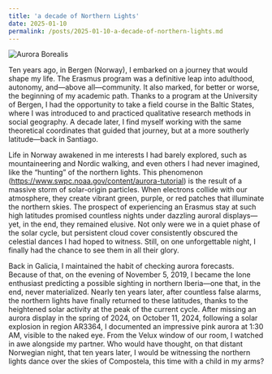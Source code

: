 ```yaml
---
title: 'a decade of Northern Lights'
date: 2025-01-10
permalink: /posts/2025-01-10-a-decade-of-northern-lights.md
---
```


![Aurora Borealis](/images/IMG_0335(1).JPG)

Ten years ago, in Bergen (Norway), I embarked on a journey that would shape my life. The Erasmus program was a definitive leap into adulthood, autonomy, and—above all—community. It also marked, for better or worse, the beginning of my academic path. Thanks to a program at the University of Bergen, I had the opportunity to take a field course in the Baltic States, where I was introduced to and practiced qualitative research methods in social geography. A decade later, I find myself working with the same theoretical coordinates that guided that journey, but at a more southerly latitude—back in Santiago.

Life in Norway awakened in me interests I had barely explored, such as mountaineering and Nordic walking, and even others I had never imagined, like the “hunting” of the northern lights. This phenomenon (https://www.swpc.noaa.gov/content/aurora-tutorial) is the result of a massive storm of solar-origin particles. When electrons collide with our atmosphere, they create vibrant green, purple, or red patches that illuminate the northern skies. The prospect of experiencing an Erasmus stay at such high latitudes promised countless nights under dazzling auroral displays—yet, in the end, they remained elusive. Not only were we in a quiet phase of the solar cycle, but persistent cloud cover consistently obscured the celestial dances I had hoped to witness. Still, on one unforgettable night, I finally had the chance to see them in all their glory.

Back in Galicia, I maintained the habit of checking aurora forecasts. Because of that, on the evening of November 5, 2019, I became the lone enthusiast predicting a possible sighting in northern Iberia—one that, in the end, never materialized. Nearly ten years later, after countless false alarms, the northern lights have finally returned to these latitudes, thanks to the heightened solar activity at the peak of the current cycle. After missing an aurora display in the spring of 2024, on October 11, 2024, following a solar explosion in region AR3364, I documented an impressive pink aurora at 1:30 AM, visible to the naked eye. From the Velux window of our room, I watched in awe alongside my partner. Who would have thought, on that distant Norwegian night, that ten years later, I would be witnessing the northern lights dance over the skies of Compostela, this time with a child in my arms?




